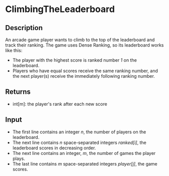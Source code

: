 # ClimbingTheLeaderboard

## Description

An arcade game player wants to climb to the top of the leaderboard and track their ranking. The game uses Dense Ranking, so its leaderboard works like this:

- The player with the highest score is ranked number  _1_ on the leaderboard.
- Players who have equal scores receive the same ranking number, and the next player(s) receive the immediately following ranking number.

## Returns

- int[m]: the player's rank after each new score

## Input

- The first line contains an integer _n_, the number of players on the leaderboard.
- The next line contains _n_ space-separated integers _ranked[i]_, the leaderboard scores in decreasing order.
- The next line contains an integer, _m_, the number of games the player plays.
- The last line contains _m_ space-separated integers _player[j]_, the game scores.
